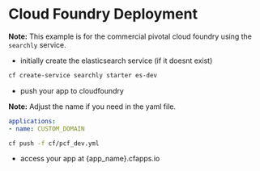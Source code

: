 Cloud Foundry Deployment
========================

__Note:__ This example is for the commercial pivotal cloud foundry using the `searchly` service.

+ initially create the elasticsearch service (if it doesnt exist)

```bash
cf create-service searchly starter es-dev
```

+ push your app to cloudfoundry

__Note:__ Adjust the name if you need in the yaml file.

```yaml
applications:
- name: CUSTOM_DOMAIN
```

```bash
cf push -f cf/pcf_dev.yml
```

+ access your app at {app_name}.cfapps.io
